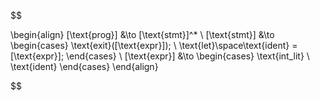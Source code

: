 $$

\begin{align}
[\text{prog}] &\to [\text{stmt}]^* \\
[\text{stmt}] &\to 
\begin{cases}
\text{exit}([\text{expr}]); \\
\text{let}\space\text{ident} = [\text{expr}];
\end{cases}
\\
[\text{expr}] &\to 
\begin{cases}
\text{int\_lit} \\
\text{ident}
\end{cases}
\end{align}

$$